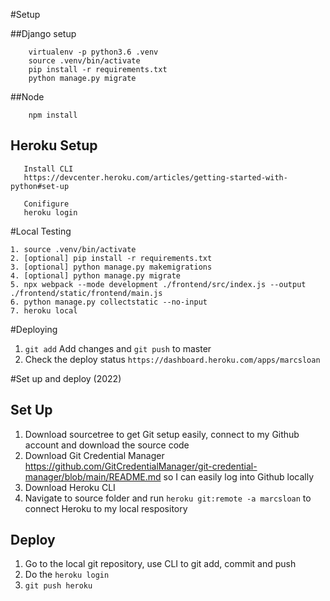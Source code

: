 #Setup

##Django setup
        
        virtualenv -p python3.6 .venv
        source .venv/bin/activate
        pip install -r requirements.txt
        python manage.py migrate
        

##Node
        
        npm install

## Heroku Setup
       Install CLI
       https://devcenter.heroku.com/articles/getting-started-with-python#set-up      
       
       Conifigure
       heroku login
        
#Local Testing

    1. source .venv/bin/activate
    2. [optional] pip install -r requirements.txt
    3. [optional] python manage.py makemigrations
    4. [optional] python manage.py migrate
    5. npx webpack --mode development ./frontend/src/index.js --output ./frontend/static/frontend/main.js
    6. python manage.py collectstatic --no-input
    7. heroku local
    
    
        
#Deploying
1. `git add` Add changes and `git push` to master
2. Check the deploy status `https://dashboard.heroku.com/apps/marcsloan`

#Set up and deploy (2022)
## Set Up
1. Download sourcetree to get Git setup easily, connect to my Github account and download the source code
2. Download Git Credential Manager https://github.com/GitCredentialManager/git-credential-manager/blob/main/README.md so I can easily log into Github locally
3. Download Heroku CLI
4. Navigate to source folder and run `heroku git:remote -a marcsloan` to connect Heroku to my local respository

## Deploy
1. Go to the local git repository, use CLI to git add, commit and push
2. Do the `heroku login`
3. `git push heroku`

 
